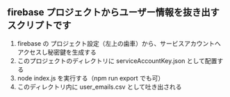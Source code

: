 ## firebase プロジェクトからユーザー情報を抜き出すスクリプトです

1. firebase の プロジェクト設定（左上の歯車）から、サービスアカウントへアクセスし秘密鍵を生成する
2. このプロジェクトのディレクトリに serviceAccountKey.json として配置する
3. node index.js を実行する（npm run export でも可）
4. このディレクトリ内に user_emails.csv として吐き出される